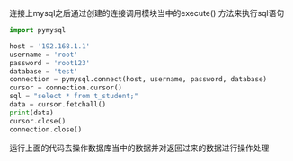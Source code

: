 
连接上mysql之后通过创建的连接调用模块当中的execute() 方法来执行sql语句

```python
import pymysql

host = '192.168.1.1'
username = 'root'
password = 'root123'
database = 'test'
connection = pymysql.connect(host, username, password, database)
cursor = connection.cursor()
sql = "select * from t_student;"
data = cursor.fetchall()
print(data)
cursor.close()
connection.close()
```

运行上面的代码去操作数据库当中的数据并对返回过来的数据进行操作处理


